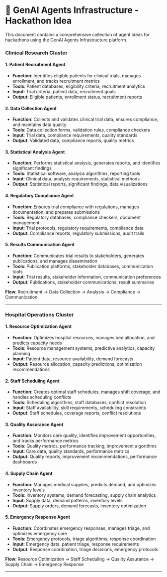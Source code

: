 # 🚀 GenAI Agents Infrastructure - Hackathon Idea

This document contains a comprehensive collection of agent ideas for hackathons using the GenAI Agents Infrastructure platform.

### **Clinical Research Cluster**

#### 1. **Patient Recruitment Agent**
- **Function**: Identifies eligible patients for clinical trials, manages enrollment, and tracks recruitment metrics
- **Tools**: Patient databases, eligibility criteria, recruitment analytics
- **Input**: Trial criteria, patient data, recruitment goals
- **Output**: Eligible patients, enrollment status, recruitment reports

#### 2. **Data Collection Agent**
- **Function**: Collects and validates clinical trial data, ensures compliance, and maintains data quality
- **Tools**: Data collection forms, validation rules, compliance checkers
- **Input**: Trial data, compliance requirements, quality standards
- **Output**: Validated data, compliance reports, quality metrics

#### 3. **Statistical Analysis Agent**
- **Function**: Performs statistical analysis, generates reports, and identifies significant findings
- **Tools**: Statistical software, analysis algorithms, reporting tools
- **Input**: Clinical data, analysis requirements, statistical methods
- **Output**: Statistical reports, significant findings, data visualizations

#### 4. **Regulatory Compliance Agent**
- **Function**: Ensures trial compliance with regulations, manages documentation, and prepares submissions
- **Tools**: Regulatory databases, compliance checkers, document management
- **Input**: Trial protocols, regulatory requirements, compliance data
- **Output**: Compliance reports, regulatory submissions, audit trails

#### 5. **Results Communication Agent**
- **Function**: Communicates trial results to stakeholders, generates publications, and manages dissemination
- **Tools**: Publication platforms, stakeholder databases, communication tools
- **Input**: Trial results, stakeholder information, communication preferences
- **Output**: Publications, stakeholder communications, result summaries

**Flow**: Recruitment → Data Collection → Analysis → Compliance → Communication

---

### **Hospital Operations Cluster**

#### 1. **Resource Optimization Agent**
- **Function**: Optimizes hospital resources, manages bed allocation, and predicts capacity needs
- **Tools**: Resource management systems, predictive analytics, capacity planning
- **Input**: Patient data, resource availability, demand forecasts
- **Output**: Resource allocation, capacity predictions, optimization recommendations

#### 2. **Staff Scheduling Agent**
- **Function**: Creates optimal staff schedules, manages shift coverage, and handles scheduling conflicts
- **Tools**: Scheduling algorithms, staff databases, conflict resolution
- **Input**: Staff availability, skill requirements, scheduling constraints
- **Output**: Staff schedules, coverage reports, conflict resolutions

#### 3. **Quality Assurance Agent**
- **Function**: Monitors care quality, identifies improvement opportunities, and tracks performance metrics
- **Tools**: Quality metrics, performance tracking, improvement algorithms
- **Input**: Care data, quality standards, performance metrics
- **Output**: Quality reports, improvement recommendations, performance dashboards

#### 4. **Supply Chain Agent**
- **Function**: Manages medical supplies, predicts demand, and optimizes inventory levels
- **Tools**: Inventory systems, demand forecasting, supply chain analytics
- **Input**: Supply data, demand patterns, inventory levels
- **Output**: Supply orders, demand forecasts, inventory optimization

#### 5. **Emergency Response Agent**
- **Function**: Coordinates emergency responses, manages triage, and optimizes emergency care
- **Tools**: Emergency protocols, triage algorithms, response coordination
- **Input**: Emergency data, patient triage, response requirements
- **Output**: Response coordination, triage decisions, emergency protocols

**Flow**: Resource Optimization → Staff Scheduling → Quality Assurance → Supply Chain → Emergency Response

---